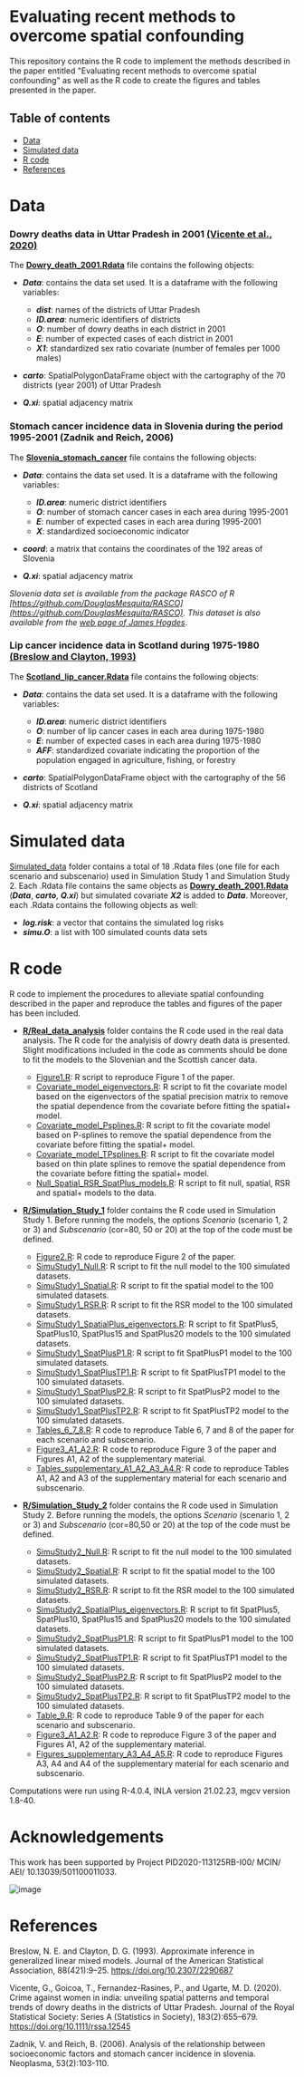 # Evaluating recent methods to overcome spatial confounding
This repository contains the R code to implement the methods described in the paper entitled "Evaluating recent methods to overcome spatial confounding" as well as the R code to create the figures and tables presented in the paper.


## Table of contents

- [Data](#Data)
- [Simulated data](#SimulatedData)
- [R code](#R-code)
- [References](#References)


# Data
### Dowry deaths data in Uttar Pradesh in 2001 [(Vicente et al., 2020)](https://rss.onlinelibrary.wiley.com/doi/10.1111/rssa.12545)

The [**Dowry_death_2001.Rdata**](https://github.com/spatialstatisticsupna/Spatial_confounding_article/blob/main/Data/Dowry_death_2001.Rdata) file contains the following objects:
  - **_Data_**: contains the data set used. It is a dataframe with the following variables:
    - **_dist_**: names of the districts of Uttar Pradesh
    - **_ID.area_**: numeric identifiers of districts
    - **_O_**: number of dowry deaths in each district in 2001
    - **_E_**: number of expected cases of each district in 2001
    - **_X1_**: standardized sex ratio covariate (number of females per 1000 males)

  - **_carto_**: SpatialPolygonDataFrame object with the cartography of the 70 districts (year 2001) of Uttar Pradesh
  - **_Q.xi_**: spatial adjacency matrix


### Stomach cancer incidence data in Slovenia during the period 1995-2001 (Zadnik and Reich, 2006)

The [**Slovenia_stomach_cancer**](https://github.com/spatialstatisticsupna/Spatial_confounding_article/blob/main/Data/Slovenia_stomach_cancer.Rdata) file contains the following objects:
  - **_Data_**: contains the data set used. It is a dataframe with the following variables:
    - **_ID.area_**: numeric district identifiers
    - **_O_**: number of stomach cancer cases in each area during 1995-2001
    - **_E_**: number of expected cases in each area during 1995-2001
    - **_X_**: standardized socioeconomic indicator
    
  - **_coord_**: a matrix that contains the coordinates of the 192 areas of Slovenia
  - **_Q.xi_**: spatial adjacency matrix
  
  
_Slovenia data set is available from the package RASCO of R [https://github.com/DouglasMesquita/RASCO](https://github.com/DouglasMesquita/RASCO). This dataset is also available from the [web page of James Hogdes](https://www.biostat.umn.edu/~hodges/RPLMBook/Datasets/Datasets.html)_.


### Lip cancer incidence data in Scotland during 1975-1980 [(Breslow and Clayton, 1993)](https://www.jstor.org/stable/2290687?origin=crossref#metadata_info_tab_contents)

The [**Scotland_lip_cancer.Rdata**](https://github.com/spatialstatisticsupna/Spatial_confounding_article/blob/main/Data/Scotland_lip_cancer.Rdata) file contains the following objects:
  - **_Data_**: contains the data set used. It is a dataframe with the following variables:
    - **_ID.area_**: numeric district identifiers
    - **_O_**: number of lip cancer cases in each area during 1975-1980
    - **_E_**: number of expected cases in each area during 1975-1980
    - **_AFF_**: standardized covariate indicating the proportion of the population engaged in agriculture, fishing, or forestry

  - **_carto_**: SpatialPolygonDataFrame object with the cartography of the 56 districts of Scotland
  - **_Q.xi_**: spatial adjacency matrix



# Simulated data
[Simulated_data](https://github.com/spatialstatisticsupna/Spatial_confounding_article/tree/main/Simulated_data) folder contains a total of 18 .Rdata files (one file for each scenario and subscenario) used in Simulation Study 1 and Simulation Study 2. Each .Rdata file contains the same objects as [**Dowry_death_2001.Rdata**](https://github.com/spatialstatisticsupna/Spatial_confounding_article/blob/main/Data/Dowry_death_2001.Rdata) (**_Data_**, **_carto_**, **_Q.xi_**) but simulated covariate **_X2_** is added to **_Data_**. Moreover, each .Rdata contains the following objects as well:

- **_log.risk_**: a vector that contains the simulated log risks
- **_simu.O_**: a list with 100 simulated counts data sets


# R code

R code to implement the procedures to alleviate spatial confounding described in the paper and reproduce the tables and figures of the paper has been included. 

- [**R/Real_data_analysis**](https://github.com/spatialstatisticsupna/Spatial_confounding_article/tree/main/R/Real_data_analysis) folder contains the R code used in the real data analysis. The R code for the analyisis of dowry death data is presented. Slight modifications included in the code as comments should be done to fit the models to the Slovenian and the Scottish cancer data.
  - [Figure1.R](https://github.com/spatialstatisticsupna/Simulation_confounding_article/blob/main/R/Real_data_analysis/Figure1.R): R script to reproduce Figure 1 of the paper.
  - [Covariate_model_eigenvectors.R](https://github.com/spatialstatisticsupna/Simulation_confounding_article/blob/main/R/Real_data_analysis/Covariate_model_eigenvectors.R): R script to fit the covariate model based on the eigenvectors of the spatial precision matrix to remove the spatial dependence from the covariate before fitting the spatial+ model.
  - [Covariate_model_Psplines.R](https://github.com/spatialstatisticsupna/Simulation_confounding_article/blob/main/R/Real_data_analysis/Covariate_model_Psplines.R): R script to fit the covariate model based on P-splines to remove the spatial dependence from the covariate before fitting the spatial+ model. 
  - [Covariate_model_TPsplines.R](https://github.com/spatialstatisticsupna/Simulation_confounding_article/blob/main/R/Real_data_analysis/Covariate_model_TPsplines.R): R script to fit the covariate model based on thin plate splines to remove the spatial dependence from the covariate before fitting the spatial+ model.
  - [Null_Spatial_RSR_SpatPlus_models.R](https://github.com/spatialstatisticsupna/Simulation_confounding_article/blob/main/R/Real_data_analysis/Null_Spatial_RSR_SpatPlus_models.R): R script to fit null, spatial, RSR and spatial+ models to the data.
 
- [**R/Simulation_Study_1**](https://github.com/spatialstatisticsupna/Spatial_confounding_article/tree/main/R/Simulation_study_1) folder contains the R code used in Simulation Study 1. Before running the models, the options _Scenario_ (scenario 1, 2 or 3) and _Subscenario_ (cor=80, 50 or 20) at the top of the code must be defined.
  - [Figure2.R](https://github.com/spatialstatisticsupna/Simulation_confounding_article/blob/main/R/Simulation_study_1/Figure2.R): R code to reproduce Figure 2 of the paper.
  - [SimuStudy1_Null.R](https://github.com/spatialstatisticsupna/Simulation_confounding_article/blob/main/R/Simulation_study_1/SimuStudy1_Null.R): R script to fit the null model to the 100 simulated datasets.
  - [SimuStudy1_Spatial.R](https://github.com/spatialstatisticsupna/Simulation_confounding_article/blob/main/R/Simulation_study_1/SimuStudy1_Spatial.R): R script to fit the spatial model to the 100 simulated datasets.
  - [SimuStudy1_RSR.R](https://github.com/spatialstatisticsupna/Simulation_confounding_article/blob/main/R/Simulation_study_1/SimuStudy1_RSR.R): R script to fit the RSR model to the 100 simulated datasets.
  - [SimuStudy1_SpatialPlus_eigenvectors.R](https://github.com/spatialstatisticsupna/Simulation_confounding_article/blob/main/R/Simulation_study_1/SimuStudy1_SpatialPlus_eigenvectors.R): R script to fit SpatPlus5, SpatPlus10, SpatPlus15 and SpatPlus20 models to the 100 simulated datasets.
  - [SimuStudy1_SpatPlusP1.R](https://github.com/spatialstatisticsupna/Simulation_confounding_article/blob/main/R/Simulation_study_1/SimuStudy1_SpatPlusP1.R): R script to fit SpatPlusP1 model to the 100 simulated datasets.
  - [SimuStudy1_SpatPlusTP1.R](https://github.com/spatialstatisticsupna/Simulation_confounding_article/blob/main/R/Simulation_study_1/SimuStudy1_SpatPlusTP1.R): R script to fit SpatPlusTP1 model to the 100 simulated datasets.
  - [SimuStudy1_SpatPlusP2.R](https://github.com/spatialstatisticsupna/Simulation_confounding_article/blob/main/R/Simulation_study_1/SimuStudy1_SpatPlusP2.R): R script to fit SpatPlusP2 model to the 100 simulated datasets.
  - [SimuStudy1_SpatPlusTP2.R](https://github.com/spatialstatisticsupna/Simulation_confounding_article/blob/main/R/Simulation_study_1/SimuStudy1_SpatPlusTP2.R): R script to fit SpatPlusTP2 model to the 100 simulated datasets.
  - [Tables_6_7_8.R](https://github.com/spatialstatisticsupna/Simulation_confounding_article/blob/main/R/Simulation_study_1/Tables_6_7_8.R): R code to reproduce Table 6, 7 and 8 of the paper for each scenario and subscenario.
  - [Figure3_A1_A2.R](https://github.com/spatialstatisticsupna/Simulation_confounding_article/blob/main/R/Simulation_study_1/Figure3_A1_A2.R): R code to reproduce Figure 3 of the paper and Figures A1, A2 of the supplementary material.
  - [Tables_supplementary_A1_A2_A3_A4.R](https://github.com/spatialstatisticsupna/Simulation_confounding_article/blob/main/R/Simulation_study_1/Tables_supplementary_A1_A2_A3_A4.R): R code to reproduce Tables A1, A2 and A3 of the supplementary material for each scenario and subscenario.
  
- [**R/Simulation_Study_2**](https://github.com/spatialstatisticsupna/Spatial_confounding_article/tree/main/R/Simulation_study_2) folder contains the R code used in Simulation Study 2. Before running the models, the options _Scenario_ (scenario 1, 2 or 3) and _Subscenario_ (cor=80,50 or 20) at the top of the code must be defined. 
  - [SimuStudy2_Null.R](https://github.com/spatialstatisticsupna/Simulation_confounding_article/blob/main/R/Simulation_study_2/SimuStudy2_Null.R): R script to fit the null model to the 100 simulated datasets.
  - [SimuStudy2_Spatial.R](https://github.com/spatialstatisticsupna/Simulation_confounding_article/blob/main/R/Simulation_study_2/SimuStudy2_Spatial.R): R script to fit the spatial model to the 100 simulated datasets.
  - [SimuStudy2_RSR.R](https://github.com/spatialstatisticsupna/Simulation_confounding_article/blob/main/R/Simulation_study_2/SimuStudy2_RSR.R): R script to fit the RSR model to the 100 simulated datasets.
  - [SimuStudy2_SpatialPlus_eigenvectors.R](https://github.com/spatialstatisticsupna/Simulation_confounding_article/blob/main/R/Simulation_study_2/SimuStudy2_SpatialPlus_eigenvectors.R): R script to fit SpatPlus5, SpatPlus10, SpatPlus15 and SpatPlus20 models to the 100 simulated datasets.
  - [SimuStudy2_SpatPlusP1.R](https://github.com/spatialstatisticsupna/Simulation_confounding_article/blob/main/R/Simulation_study_2/SimuStudy2_SpatPlusP1.R): R script to fit SpatPlusP1 model to the 100 simulated datasets.
  - [SimuStudy2_SpatPlusTP1.R](https://github.com/spatialstatisticsupna/Simulation_confounding_article/blob/main/R/Simulation_study_2/SimuStudy2_SpatPlusTP1.R): R script to fit SpatPlusTP1 model to the 100 simulated datasets.
  - [SimuStudy2_SpatPlusP2.R](https://github.com/spatialstatisticsupna/Simulation_confounding_article/blob/main/R/Simulation_study_2/SimuStudy2_SpatPlusP2.R): R script to fit SpatPlusP2 model to the 100 simulated datasets.
  - [SimuStudy2_SpatPlusTP2.R](https://github.com/spatialstatisticsupna/Simulation_confounding_article/blob/main/R/Simulation_study_2/SimuStudy2_SpatPlusTP2.R): R script to fit SpatPlusTP2 model to the 100 simulated datasets.
  - [Table_9.R](https://github.com/spatialstatisticsupna/Simulation_confounding_article/blob/main/R/Simulation_study_2/Table_9.R): R code to reproduce Table 9 of the paper for each scenario and subscenario.
  - [Figure3_A1_A2.R](https://github.com/spatialstatisticsupna/Simulation_confounding_article/blob/main/R/Simulation_study_1/Figure3_A1_A2.R): R code to reproduce Figure 3 of the paper and Figures A1, A2 of the supplementary material.
  - [Figures_supplementary_A3_A4_A5.R](https://github.com/spatialstatisticsupna/Simulation_confounding_article/blob/main/R/Simulation_study_2/Figures_supplementary_A3_A4_A5.R): R code to reproduce Figures A3, A4 and A4 of the supplementary material for each scenario and subscenario.

Computations were run using R-4.0.4, INLA version 21.02.23, mgcv version 1.8-40.

# Acknowledgements
This work has been supported by Project PID2020-113125RB-I00/ MCIN/ AEI/ 10.13039/501100011033.

![image](https://github.com/spatialstatisticsupna/Comparing-R-INLA-and-NIMBLE/blob/main/micin-aei.jpg)
 
# References

Breslow, N. E. and Clayton, D. G. (1993). Approximate inference in generalized linear mixed models. Journal of the American Statistical Association, 88(421):9–25. https://doi.org/10.2307/2290687

Vicente, G., Goicoa, T., Fernandez-Rasines, P., and Ugarte, M. D. (2020). Crime against women in india: unveiling spatial patterns and temporal trends of dowry deaths in the districts of Uttar Pradesh. Journal of the Royal Statistical Society: Series A (Statistics in Society), 183(2):655–679. https://doi.org/10.1111/rssa.12545

Zadnik, V. and Reich, B. (2006). Analysis of the relationship between socioeconomic factors and stomach cancer incidence in slovenia. Neoplasma, 53(2):103-110.	 





